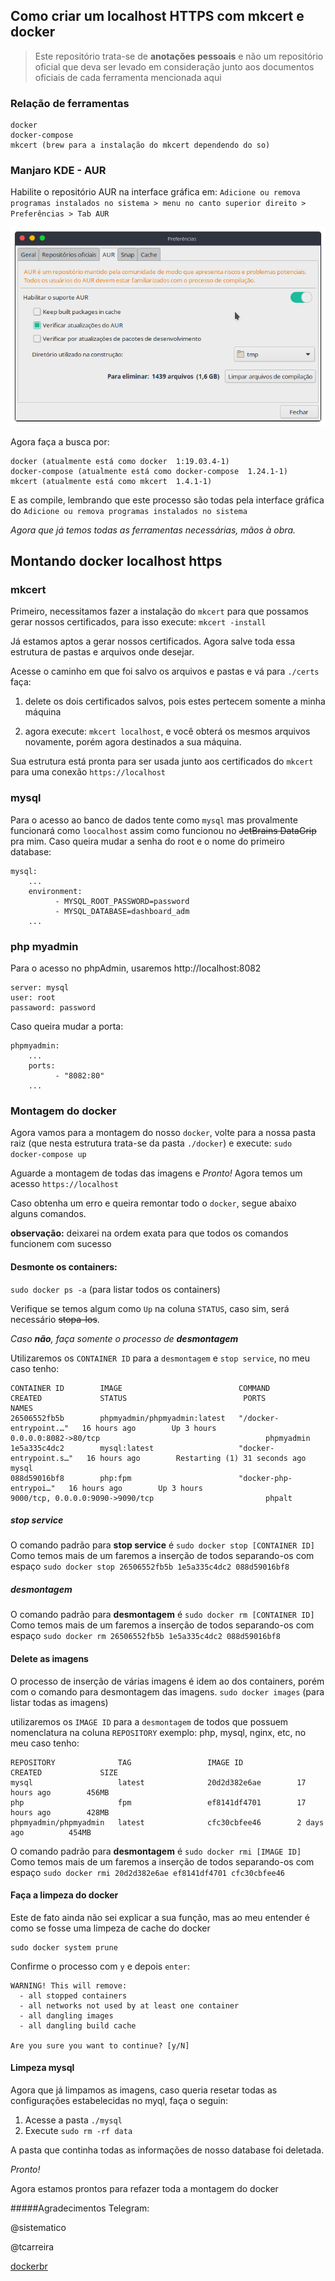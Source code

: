 ## Como criar um localhost HTTPS com mkcert e docker

> Este repositório trata-se de **anotações pessoais** e não um repositório oficial que deva ser levado em consideração junto aos documentos oficiais de cada ferramenta mencionada aqui

### Relação de ferramentas
```
docker
docker-compose
mkcert (brew para a instalação do mkcert dependendo do so)
```

### Manjaro KDE - AUR
Habilite o repositório AUR na interface gráfica em: ``Adicione ou remova programas instalados no sistema > menu no canto superior direito > Preferências > Tab AUR``

![](img/prefencias-aur.png)

Agora faça a busca por:
```
docker (atualmente está como docker  1:19.03.4-1)
docker-compose (atualmente está como docker-compose  1.24.1-1)
mkcert (atualmente está como mkcert  1.4.1-1)
```
E as compile, lembrando que este processo são todas pela interface gráfica do ``Adicione ou remova programas instalados no sistema``

_Agora que já temos todas as ferramentas necessárias, mãos à obra._

## Montando docker localhost https

### mkcert
Primeiro, necessitamos fazer a instalação do ``mkcert`` para que possamos gerar nossos certificados, para isso execute: ``mkcert -install``

Já estamos aptos a gerar nossos certificados. Agora salve toda essa estrutura de pastas e arquivos onde desejar.

Acesse o caminho em que foi salvo os arquivos e pastas e vá para ``./certs`` faça: 

1. delete os dois certificados salvos, pois estes pertecem somente a minha máquina

1. agora execute: ``mkcert localhost``, e você obterá os mesmos arquivos novamente, porém agora destinados a sua máquina.

Sua estrutura está pronta para ser usada junto aos certificados do ``mkcert`` para uma conexão ``https://localhost``


### mysql
Para o acesso ao banco de dados tente como ``mysql`` mas provalmente funcionará como ``loocalhost`` assim como funcionou no ~~JetBrains DataGrip~~ pra mim.
Caso queira mudar a senha do root e o nome do primeiro database:
```
mysql:
    ...
    environment:
          - MYSQL_ROOT_PASSWORD=password
          - MYSQL_DATABASE=dashboard_adm
    ...

```

### php myadmin
Para o acesso no phpAdmin, usaremos http://localhost:8082

```
server: mysql
user: root
passaword: password
```

Caso queira mudar a porta:
```
phpmyadmin:
    ...
    ports:
          - "8082:80"
    ...
```

### Montagem do docker
Agora vamos para a montagem do nosso ``docker``, volte para a nossa pasta raiz (que nesta estrutura trata-se da pasta ``./docker``) e execute: ``sudo docker-compose up``

Aguarde a montagem de todas das imagens e _Pronto!_ Agora temos um acesso ``https://localhost``


Caso obtenha um erro e queira remontar todo o ``docker``, segue abaixo alguns comandos.

**observação:** deixarei na ordem exata para que todos os comandos funcionem com sucesso

#### Desmonte os containers: 

``sudo docker ps -a`` (para listar todos os containers)

Verifique se temos algum como ``Up`` na coluna ``STATUS``, caso sim, será necessário ~~stopa-los~~.

_Caso **não**, faça somente o processo de **desmontagem**_

Utilizaremos os ``CONTAINER ID`` para a ``desmontagem`` e ``stop service``, no meu caso tenho:
```
CONTAINER ID        IMAGE                          COMMAND                  CREATED             STATUS                          PORTS                                                    NAMES
26506552fb5b        phpmyadmin/phpmyadmin:latest   "/docker-entrypoint.…"   16 hours ago        Up 3 hours                      0.0.0.0:8082->80/tcp                                     phpmyadmin
1e5a335c4dc2        mysql:latest                   "docker-entrypoint.s…"   16 hours ago        Restarting (1) 31 seconds ago                                                            mysql
088d59016bf8        php:fpm                        "docker-php-entrypoi…"   16 hours ago        Up 3 hours                      9000/tcp, 0.0.0.0:9090->9090/tcp                         phpalt
```

##### stop service
O comando padrão para **stop service** é ``sudo docker stop [CONTAINER ID]``
Como temos mais de um faremos a inserção de todos separando-os com espaço ``sudo docker stop 26506552fb5b 1e5a335c4dc2 088d59016bf8``

##### desmontagem
O comando padrão para **desmontagem** é ``sudo docker rm [CONTAINER ID]``
Como temos mais de um faremos a inserção de todos separando-os com espaço ``sudo docker rm 26506552fb5b 1e5a335c4dc2 088d59016bf8``


#### Delete as imagens
O processo de inserção de várias imagens é idem ao dos containers, porém com o comando para desmontagem das imagens.
``sudo docker images`` (para listar todas as imagens)

utilizaremos os ``IMAGE ID`` para a ``desmontagem`` de todos que possuem nomenclatura na coluna ``REPOSITORY`` exemplo: php, mysql, nginx, etc, no meu caso tenho:
```
REPOSITORY              TAG                 IMAGE ID            CREATED             SIZE
mysql                   latest              20d2d382e6ae        17 hours ago        456MB
php                     fpm                 ef8141df4701        17 hours ago        428MB
phpmyadmin/phpmyadmin   latest              cfc30cbfee46        2 days ago          454MB
```

O comando padrão para **desmontagem** é ``sudo docker rmi [IMAGE ID]``
Como temos mais de um faremos a inserção de todos separando-os com espaço ``sudo docker rmi 20d2d382e6ae ef8141df4701 cfc30cbfee46 ``

#### Faça a limpeza do docker
Este de fato ainda não sei explicar a sua função, mas ao meu entender é como se fosse uma limpeza de cache do docker
```
sudo docker system prune
```

Confirme o processo com ``y`` e depois ``enter``:
```
WARNING! This will remove:
  - all stopped containers
  - all networks not used by at least one container
  - all dangling images
  - all dangling build cache

Are you sure you want to continue? [y/N]
```

#### Limpeza mysql
Agora que já limpamos as imagens, caso queria resetar todas as configurações estabelecidas no myql, faça o seguin:
1. Acesse a pasta ``./mysql``
1. Execute ``sudo rm -rf data``

A pasta que continha todas as informações de nosso database foi deletada.

_Pronto!_

Agora estamos prontos para refazer toda a montagem do docker


#####Agradecimentos
Telegram:

@sistematico

@tcarreira

[dockerbr](https://t.me/dockerbr)
